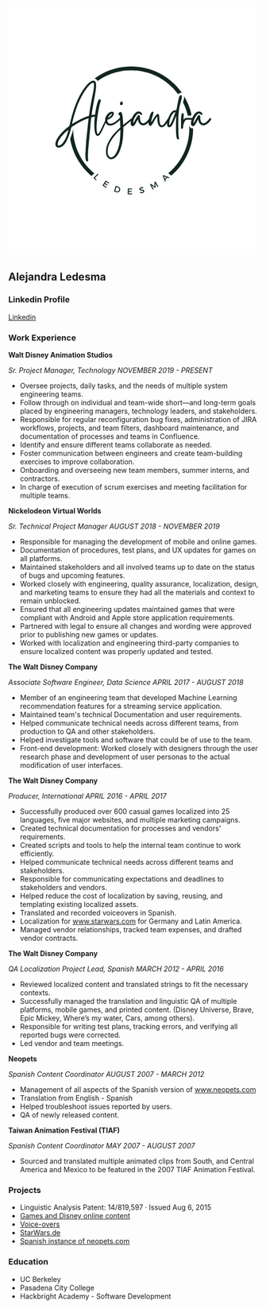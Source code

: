 

![Logo](/images/Ale.png)

## Alejandra Ledesma

### Linkedin Profile
[Linkedin](https://www.linkedin.com/in/ledesmaalejandra/)


### Work Experience

**Walt Disney Animation Studios**

*Sr. Project Manager, Technology  NOVEMBER 2019 - PRESENT*
- Oversee projects, daily tasks, and the needs of multiple system engineering teams. 
- Follow through on individual and team-wide short—and long-term goals placed by engineering managers, technology leaders, and stakeholders. 
- Responsible for regular reconfiguration bug fixes, administration of JIRA workflows, projects, and team filters, dashboard maintenance, and documentation of processes and teams in Confluence. 
- Identify and ensure different teams collaborate as needed.
- Foster communication between engineers and create team-building exercises to improve collaboration. 
- Onboarding and overseeing new team members, summer interns, and contractors.
- In charge of execution of scrum exercises and meeting facilitation for multiple teams.

**Nickelodeon Virtual Worlds**

*Sr. Technical Project Manager AUGUST 2018 - NOVEMBER 2019*
- Responsible for managing the development of mobile and online games. 
- Documentation of procedures, test plans, and UX updates for games on all platforms. 
- Maintained stakeholders and all involved teams up to date on the status of bugs and upcoming features. 
- Worked closely with engineering, quality assurance, localization, design, and marketing teams to ensure they had all the materials and context to remain unblocked. 
- Ensured that all engineering updates maintained games that were compliant with Android and Apple store application requirements. 
- Partnered with legal to ensure all changes and wording were approved prior to publishing new games or updates. 
- Worked with localization and engineering third-party companies to ensure localized content was properly updated and tested.


**The Walt Disney Company**

*Associate Software Engineer, Data Science  APRIL 2017 - AUGUST 2018*
- Member of an engineering team that developed Machine Learning recommendation features for a streaming service application.
- Maintained team's technical Documentation and user requirements.
- Helped communicate technical needs across different teams, from production to QA and other stakeholders. 
- Helped investigate tools and software that could be of use to the team. 
- Front-end development: Worked closely with designers through the user research phase and development of user personas to the actual modification of user interfaces.


**The Walt Disney Company**

*Producer, International APRIL 2016 - APRIL 2017*
- Successfully produced over 600 casual games localized into 25 languages, five major websites, and multiple marketing campaigns. 
- Created technical documentation for processes and vendors' requirements.
- Created scripts and tools to help the internal team continue to work efficiently.
- Helped communicate technical needs across different teams and stakeholders.
- Responsible for communicating expectations and deadlines to stakeholders and vendors.
- Helped reduce the cost of localization by saving, reusing, and templating existing localized assets. 
- Translated and recorded voiceovers in Spanish. 
- Localization for www.starwars.com for Germany and Latin America.
- Managed vendor relationships, tracked team expenses, and drafted vendor contracts. 


**The Walt Disney Company**

*QA Localization Project Lead, Spanish  MARCH 2012 - APRIL 2016*
- Reviewed localized content and translated strings to fit the necessary contexts. 
- Successfully managed the translation and linguistic QA of multiple platforms, mobile games, and printed content. (Disney Universe, Brave, Epic Mickey, Where’s my water, Cars, among others). 
- Responsible for writing test plans, tracking errors, and verifying all reported bugs were corrected. 
- Led vendor and team meetings.

**Neopets**

*Spanish Content Coordinator AUGUST 2007 - MARCH 2012*
- Management of all aspects of the Spanish version of www.neopets.com 
- Translation from English - Spanish 
- Helped troubleshoot issues reported by users. 
- QA of newly released content.


**Taiwan Animation Festival (TIAF)**

*Spanish Content Coordinator MAY 2007 - AUGUST 2007*
- Sourced and translated multiple animated clips from South, and Central America and Mexico to be featured in the 2007 TIAF Animation Festival. 


### Projects
- Linguistic Analysis Patent: 14/819,597 · Issued Aug 6, 2015
- [Games and Disney online content](https://aja.disney.com/)
- [Voice-overs](https://video.disney.com/watch/dise-o-de-u-as-de-extraterrestres-de-toy-story-toy-story-alien-nails-disney-pixar-5208358f7af09450718d0e06)
- [StarWars.de](https://www.disney.de/)
- [Spanish instance of neopets.com](https://www.neopets.com/)

### Education
- UC Berkeley
- Pasadena City College
- Hackbright Academy - Software Development

